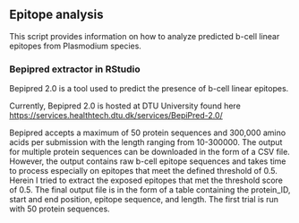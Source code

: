 ## Epitope analysis 
This script provides information on how to analyze predicted b-cell linear epitopes from Plasmodium species. 



### Bepipred extractor in RStudio 
Bepipred 2.0 is a tool used to predict the presence of b-cell linear epitopes. 

Currently, Bepipred 2.0 is hosted at DTU University found here https://services.healthtech.dtu.dk/services/BepiPred-2.0/

Bepipred accepts a maximum of 50 protein sequences and  300,000 amino acids per submission with the length ranging from 10-300000.  The output for multiple protein sequences 
can be downloaded in the form of a CSV file. However, the output contains raw b-cell epitope sequences and takes time to process especially on epitopes that meet the defined 
threshold of 0.5. Herein I tried to extract the exposed epitopes that met the threshold score of 0.5. The final output file is in the form of a table containing 
the protein_ID, start and end position, epitope sequence, and length.  The first trial is run with 50 protein sequences. 


